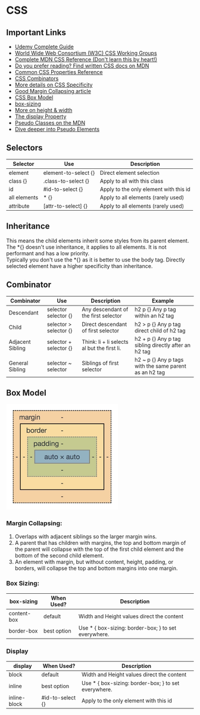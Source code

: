 # CSS

## Important Links
- [Udemy Complete Guide](https://www.udemy.com/course/css-the-complete-guide-incl-flexbox-grid-sass/learn/lecture/9462698?components=add_to_cart%2Cavailable_coupons%2Cbase_purchase_section%2Cbuy_button%2Cbuy_for_team%2Ccacheable_buy_button%2Ccacheable_deal_badge%2Ccacheable_discount_expiration%2Ccacheable_price_text%2Ccacheable_purchase_text%2Ccurated_for_ufb_notice_context%2Ccurriculum_context%2Cdeal_badge%2Cdiscount_expiration%2Cgift_this_course%2Cincentives%2Cinstructor_links%2Clifetime_access_context%2Cmoney_back_guarantee%2Cprice_text%2Cpurchase_tabs_context%2Cpurchase%2Crecommendation%2Credeem_coupon%2Csidebar_container%2Cpurchase_body_container#announcements)
- [World Wide Web Consortium (W3C) CSS Working Groups](https://www.w3.org/TR/tr-groups-all#tr_Cascading_Style_Sheets__CSS__Working_Group)
- [Complete MDN CSS Reference (Don't learn this by heart!)](https://developer.mozilla.org/en-US/docs/Web/CSS/Reference)
- [Do you prefer reading? Find written CSS docs on MDN](https://developer.mozilla.org/en-US/docs/Web/CSS)
- [Common CSS Properties Reference](https://developer.mozilla.org/en-US/docs/Web/CSS/CSS_Properties_Reference)
- [CSS Combinators](https://developer.mozilla.org/en-US/docs/Learn/CSS/Introduction_to_CSS/Combinators_and_multiple_selectors)
- [More details on CSS Specificity](https://developer.mozilla.org/en-US/docs/Web/CSS/Specificity)
- [Good Margin Collapsing article](https://developer.mozilla.org/en-US/docs/Web/CSS/CSS_Box_Model/Mastering_margin_collapsing)
- [CSS Box Model](https://developer.mozilla.org/en-US/docs/Learn/CSS/Introduction_to_CSS/Box_model)
- [box-sizing](https://developer.mozilla.org/en-US/docs/Web/CSS/box-sizing)
- [More on height & width](https://www.w3schools.com/css/css_dimension.asp)
- [The display  Property](https://developer.mozilla.org/en-US/docs/Web/CSS/display)
- [Pseudo Classes on the MDN](https://developer.mozilla.org/en-US/docs/Web/CSS/Pseudo-classes)
- [Dive deeper into Pseudo Elements](https://developer.mozilla.org/en-US/docs/Web/CSS/Pseudo-elements)

## Selectors

| Selector     | Use                  | Description                            |
|--------------|----------------------|----------------------------------------|
| element      | element-to-select {} | Direct element selection               |
| class  {}    | .class-to-select {}  | Apply to all with this class           |
| id           | #id-to-select {}     | Apply to the only element with this id | 
| all elements | * {}                 | Apply  to all elements (rarely used)   |
| attribute    | [attr-to-select] {}  | Apply  to all elements (rarely used)   |


## Inheritance 

This means the child elements inherit some styles from its parent element.  
The *{} doesn't use inheritance, it applies to all elements. It is not performant and has a low priority.  
Typically you don't use the *{} as it is better to use the body tag.
Directly selected element have a higher specificity than inheritance.

## Combinator

| Combinator       | Use                    | Description                                 | Example                                                |
|------------------|------------------------|---------------------------------------------|--------------------------------------------------------|
| Descendant       | selector selector {}   | Any descendant of the first selector        | h2 p {}  Any p tag within an h2 tag                    |
| Child            | selector > selector {} | Direct descendant of first selector         | h2 > p {} Any p tag direct child of h2 tag             |
| Adjacent Sibling | selector + selector {} | Think: li + li selects al but the first li. | h2 + p {} Any p tag sibling directly after an h2 tag   |
| General Sibling  | selector ~ selector    | Siblings of first selector                  | h2 ~ p {} Any p tags with the same parent as an h2 tag |

## Box Model

<img src="images/box-model.png" alt="The box model provides a structure to every element" width="300"/>


### Margin Collapsing: 

1. Overlaps with adjacent siblings so the larger margin wins.
2. A parent that has children with margins, the top and bottom margin of the parent will collapse with the top of the first child element and the bottom of the second child element.
3. An element with margin, but without content, height, padding, or borders, will collapse the top and bottom margins into one margin.

### Box Sizing:

| box-sizing   | When Used?          | Description                                          |
|--------------|---------------------|------------------------------------------------------|
| content-box  | default             | Width and Height values direct the content           |
| border-box   | best option         | Use * { box-sizing: border-box; } to set everywhere. |

### Display

| display      | When Used?          | Description                                          |
|--------------|---------------------|------------------------------------------------------|
| block        | default             | Width and Height values direct the content           |
| inline       | best option         | Use * { box-sizing: border-box; } to set everywhere. |
| inline-block | #id-to-select {}    | Apply to the only element with this id               |
